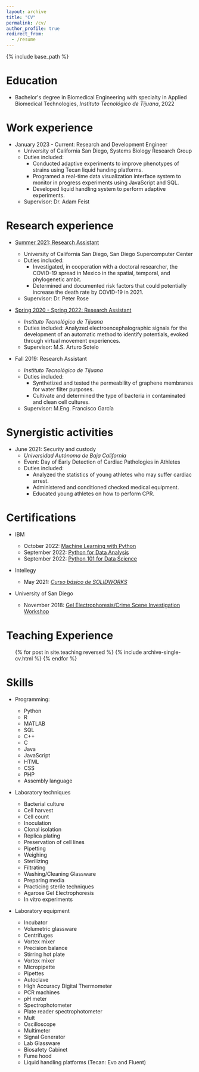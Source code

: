 ```yaml
---
layout: archive
title: "CV"
permalink: /cv/
author_profile: true
redirect_from:
  - /resume
---
```


{% include base_path %}

Education
======
* Bachelor's degree in Biomedical Engineering with specialty in Applied Biomedical Technologies, <em>Instituto Tecnológico de Tijuana</em>, 2022

Work experience
======
* January 2023 - Current: Research and Development Engineer
  * University of California San Diego, Systems Biology Research Group
  * Duties included:
    * Conducted adaptive experiments to improve phenotypes of strains using Tecan liquid handing platforms. 
    * Programed a real-time data visualization interface system to monitor in progress experiments using JavaScript and SQL.
    * Developed liquid handling system to perform adaptive experiments.
  * Supervisor: Dr. Adam Feist


Research experience
======
* <a href='https://kevin-valenzuela.github.io/portfolio/portfolio-4/'>Summer 2021: Research Assistant<a/>
  * University of California San Diego, San Diego Supercomputer Center
  * Duties included:
    * Investigated, in cooperation with a doctoral researcher, the COVID-19 spread in Mexico in the spatial, temporal, and phylogenetic ambit.
    * Determined and documented risk factors that could potentially increase the death rate by COVID-19 in 2021.
  * Supervisor: Dr. Peter Rose

* <a href='https://kevin-valenzuela.github.io/portfolio/portfolio-5/'>Spring 2020 - Spring 2022: Research Assistant<a/>
  * <em>Instituto Tecnológico de Tijuana</em>
  * Duties included: Analyzed electroencephalographic signals for the development of an automatic method to identify potentials, evoked through virtual movement experiences.
  * Supervisor: M.S. Arturo Sotelo

* Fall 2019: Research Assistant
  * <em>Instituto Tecnológico de Tijuana</em>
  * Duties included:
    * Synthetized and tested the permeability of graphene membranes for water filter purposes.
    * Cultivate and determined the type of bacteria in contaminated and clean cell cultures.
  * Supervisor: M.Eng. Francisco García

Synergistic activities
======
* June 2021: Security and custody
  * <em>Universidad Autónoma de Baja California</em>
  * Event: Day of Early Detection of Cardiac Pathologies in Athletes
  * Duties included:
    * Analyzed the statistics of young athletes who may suffer cardiac arrest.
    * Administered and conditioned checked medical equipment.
    * Educated young athletes on how to perform CPR.

Certifications
======
* IBM
  * October 2022: <a href='https://kevin-valenzuela.github.io/portfolio/portfolio-8/'>Machine Learning with Python</a>
  * September 2022: <a href='https://kevin-valenzuela.github.io/portfolio/portfolio-7/'>Python for Data Analysis</a>
  * September 2022: <a href='https://kevin-valenzuela.github.io/portfolio/portfolio-6/'>Python 101 for Data Science</a>

* Intellegy
  * May 2021: <a href='https://kevin-valenzuela.github.io/portfolio/portfolio-2/'><em>Curso básico de SOLIDWORKS</em></a>

* University of San Diego
  * November 2018: <a href='https://kevin-valenzuela.github.io/portfolio/portfolio-1/'>Gel Electrophoresis/Crime Scene Investigation Workshop</a>

Teaching Experience
======
  <ul>{% for post in site.teaching reversed %}
    {% include archive-single-cv.html %}
  {% endfor %}</ul>

Skills
======
* Programming:
  * Python
  * R
  * MATLAB
  * SQL
  * C++
  * C
  * Java
  * JavaScript
  * HTML
  * CSS
  * PHP
  * Assembly language

* Laboratory techniques
  * Bacterial culture
  * Cell harvest
  * Cell count
  * Inoculation
  * Clonal isolation
  * Replica plating
  * Preservation of cell lines
  * Pipetting
  * Weighing
  * Sterilizing
  * Filtrating
  * Washing/Cleaning Glassware
  * Preparing media
  * Practicing sterile techniques
  * Agarose Gel Electrophoresis
  * In vitro experiments
* Laboratory equipment
  * Incubator
  * Volumetric glassware
  * Centrifuges
  * Vortex mixer
  * Precision balance
  * Stirring hot plate
  * Vortex mixer
  * Micropipette
  * Pipettes
  * Autoclave
  * High Accuracy Digital Thermometer
  * PCR machines
  * pH meter
  * Spectrophotometer
  * Plate reader spectrophotometer
  * Mult
  * Oscilloscope
  * Multimeter
  * Signal Generator
  * Lab Glassware
  * Biosafety Cabinet
  * Fume hood
  * Liquid handling platforms (Tecan: Evo and Fluent)



<!--
Publications
======
  <ul>{% for post in site.publications %}
    {% include archive-single-cv.html %}
  {% endfor %}</ul>

Talks
======
  <ul>{% for post in site.talks %}
    {% include archive-single-talk-cv.html %}
  {% endfor %}</ul>



Service and leadership
======
* Currently signed in to 43 different slack teams
-->  
